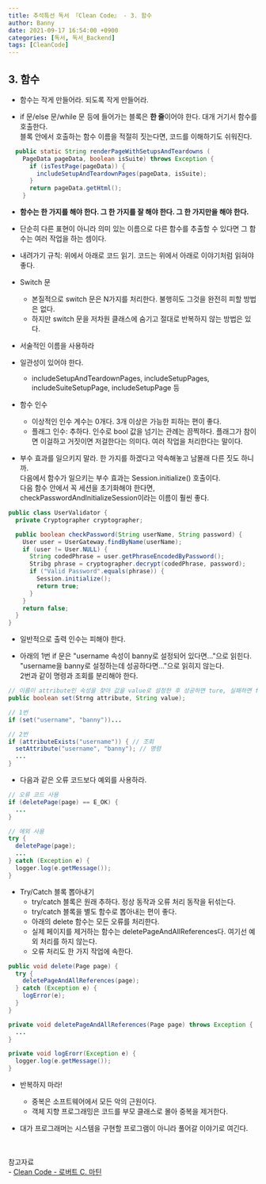 ```yaml
---
title: 추석특선 독서 『Clean Code』 - 3. 함수
author: Banny
date: 2021-09-17 16:54:00 +0900
categories: [독서, 독서_Backend]
tags: [CleanCode]
---
```


## 3. 함수

- 함수는 작게 만들어라. 되도록 작게 만들어라.

- if 문/else 문/while 문 등에 들어가는 블록은 <strong>한 줄</strong>이어야 한다. 대개 거기서 함수를 호출한다.<br>
  블록 안에서 호출하는 함수 이름을 적절히 짓는다면, 코드를 이해하기도 쉬워진다.

```java
  public static String renderPageWithSetupsAndTeardowns (
    PageData pageData, boolean isSuite) throws Exception {
      if (isTestPage(pageData)) {
        includeSetupAndTeardownPages(pageData, isSuite);
      }
      return pageData.getHtml();
    }
```

- <strong>함수는 한 가지를 해야 한다. 그 한 가지를 잘 해야 한다. 그 한 가지만을 해야 한다.</strong>

- 단순히 다른 표현이 아니라 의미 있는 이름으로 다른 함수를 추출할 수 있다면 그 함수는 여러 작업을 하는 셈이다.

- 내려가기 규칙: 위에서 아래로 코드 읽기. 코드는 위에서 아래로 이야기처럼 읽혀야 좋다.

- Switch 문

  - 본질적으로 switch 문은 N가지를 처리한다. 불행히도 그것을 완전히 피할 방법은 없다.
  - 하지만 switch 문을 저차원 클래스에 숨기고 절대로 반복하지 않는 방법은 있다.

- 서술적인 이름을 사용하라

- 일관성이 있어야 한다.

  - includeSetupAndTeardownPages, includeSetupPages, includeSuiteSetupPage, includeSetupPage 등

- 함수 인수

  - 이상적인 인수 계수는 0개다. 3개 이상은 가능한 피하는 편이 좋다.
  - 플래그 인수: 추하다. 인수로 bool 값을 넘기는 관례는 끔찍하다. 플래그가 참이면 이걸하고 거짓이면 저걸한다는 의미다. 여러 작업을 처리한다는 말이다.

- 부수 효과를 일으키지 말라. 한 가지를 하겠다고 약속해놓고 남몰래 다른 짓도 하니까.<br>
  다음에서 함수가 일으키는 부수 효과는 Session.initialize() 호출이다.<br>
  다음 함수 안에서 꼭 세션을 초기화해야 한다면, checkPasswordAndInitializeSession이라는 이름이 훨씬 좋다.

```java
public class UserValidator {
  private Cryptographer cryptographer;

  public boolean checkPassword(String userName, String password) {
    User user = UserGateway.findByName(userName);
    if (user != User.NULL) {
      String codedPhrase = user.getPhraseEncodedByPassword();
      Stribg phrase = cryptographer.decrypt(codedPhrase, password);
      if ("Valid Password".equals(phrase)) {
        Session.initialize();
        return true;
      }
    }
    return false;
  }
}
```

- 일반적으로 출력 인수는 피해야 한다.

- 아래의 1번 if 문은 "username 속성이 banny로 설정되어 있다면..."으로 읽힌다.<br>
  "username을 banny로 설정하는데 성공하다면..."으로 읽히지 않는다.<br>
  2번과 같이 명령과 조회를 분리해야 한다.

```java
// 이름이 attribute인 속성을 찾아 값을 value로 설정한 후 성공하면 ture, 실패하면 false를 리턴
public boolean set(Strng attribute, String value);

// 1번
if (set("username", "banny"))...

// 2번
if (attributeExists("username")) { // 조회
  setAttribute("username", "banny"); // 명령
  ...
}
```

- 다음과 같은 오류 코드보다 예외를 사용하라.

```java
// 오류 코드 사용
if (deletePage(page) == E_OK) {
  ...
}

// 에외 사용
try {
  deletePage(page);
  ...
} catch (Exception e) {
  logger.log(e.getMessage());
}
```

- Try/Catch 블록 뽑아내기
  - try/catch 블록은 원래 추하다. 정상 동작과 오류 처리 동작을 뒤섞는다.
  - try/catch 블록을 별도 함수로 뽑아내는 편이 좋다.
  - 아래의 delete 함수는 모든 오류를 처리한다.
  - 실제 페이지를 제거하는 함수는 deletePageAndAllReferences다. 여기선 예외 처리를 하지 않는다.
  - 오류 처리도 한 가지 작업에 속한다.

```java
public void delete(Page page) {
  try {
    deletePageAndAllReferences(page);
  } catch (Exception e) {
    logError(e);
  }
}

private void deletePageAndAllReferences(Page page) throws Exception {
  ...
}

private void logErorr(Exception e) {
  logger.log(e.getMessage());
}
```

- 반복하지 마라!

  - 중복은 소프트웨어에서 모든 악의 근원이다.
  - 객체 지향 프로그래밍은 코드를 부모 클래스로 몰아 중복을 제거한다.

- 대가 프로그래머는 시스템을 구현할 프로그램이 아니라 풀어갈 이야기로 여긴다.

<br>
<br>
참고자료<br>
- <a href="http://www.yes24.com/Product/Goods/59626179">Clean Code - 로버트 C. 마틴</a>

